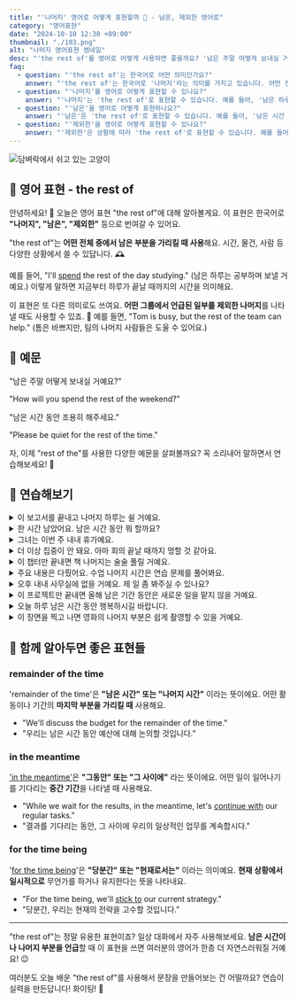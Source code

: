 ```yaml
---
title: "'나머지' 영어로 어떻게 표현할까 📅 - 남은, 제외한 영어로"
category: "영어표현"
date: "2024-10-10 12:30 +09:00"
thumbnail: "./103.png"
alt: "나머지 영어표현 썸네일"
desc: "'the rest of'를 영어로 어떻게 사용하면 좋을까요? '남은 주말 어떻게 보내실 거예요?', '남은 시간 동안 조용히 해주세요.' 등을 영어로 표현하는 법을 배워봅시다. 다양한 예문을 통해서 연습하고 본인의 표현으로 만들어 보세요."
faq:
  - question: "'the rest of'는 한국어로 어떤 의미인가요?"
    answer: "'the rest of'는 한국어로 '나머지'라는 의미를 가지고 있습니다. 어떤 전체 중에서 남은 부분을 가리킬 때 사용합니다."
  - question: "'나머지'를 영어로 어떻게 표현할 수 있나요?"
    answer: "'나머지'는 'the rest of'로 표현할 수 있습니다. 예를 들어, '남은 하루는 공부하며 보낼 거예요'는 'I'll spend the rest of the day studying'로 말할 수 있습니다."
  - question: "'남은'을 영어로 어떻게 표현하나요?"
    answer: "'남은'은 'the rest of'로 표현할 수 있습니다. 예를 들어, '남은 시간 동안 조용히 해주세요'는 'Please be quiet for the rest of the time'로 말할 수 있습니다."
  - question: "'제외한'을 영어로 어떻게 표현할 수 있나요?"
    answer: "'제외한'은 상황에 따라 'the rest of'로 표현할 수 있습니다. 예를 들어, '톰은 바쁘지만, 팀의 나머지 사람들은 도울 수 있어요'는 'Tom is busy, but the rest of the team can help'로 말할 수 있습니다."
---
```


![담벼락에서 쉬고 있는 고양이](./103-1.jpg)

## 🌟 영어 표현 - the rest of

안녕하세요! 👋 오늘은 영어 표현 "the rest of"에 대해 알아볼게요. 이 표현은 한국어로 **"나머지", "남은", "제외한"** 등으로 번여갈 수 있어요.

"the rest of"는 **어떤 전체 중에서 남은 부분을 가리킬 때 사용**해요. 시간, 물건, 사람 등 다양한 상황에서 쓸 수 있답니다. 🕰️

예를 들어, "I'll [spend](/blog/in-english/258.spend/) the rest of the day studying." (남은 하루는 공부하며 보낼 거예요.) 이렇게 말하면 지금부터 하루가 끝날 때까지의 시간을 의미해요.

이 표현은 또 다른 의미로도 쓰여요. **어떤 그룹에서 언급된 일부를 제외한 나머지**를 나타낼 때도 사용할 수 있죠. 👥 예를 들면, "Tom is busy, but the rest of the team can help." (톰은 바쁘지만, 팀의 나머지 사람들은 도울 수 있어요.)

<script async src="https://pagead2.googlesyndication.com/pagead/js/adsbygoogle.js?client=ca-pub-1465612013356152"
     crossorigin="anonymous"></script>
<!-- engple-horizontal-ad -->

<ins class="adsbygoogle"
     style="display:block"
     data-ad-client="ca-pub-1465612013356152"
     data-ad-slot="2106896038"
     data-ad-format="auto"
     data-full-width-responsive="true"></ins>

<script>
     (adsbygoogle = window.adsbygoogle || []).push({});
</script>

## 📖 예문

"남은 주말 어떻게 보내실 거예요?"

"How will you spend the rest of the weekend?"

"남은 시간 동안 조용히 해주세요."

"Please be quiet for the rest of the time."

자, 이제 "rest of the"를 사용한 다양한 예문을 살펴볼까요? 꼭 소리내어 말하면서 연습해보세요! 🚀

## 💬 연습해보기

<details>
<summary>이 보고서를 끝내고 나머지 하루는 쉴 거예요.</summary>
<span>I'll <a href="/blog/in-english/295.finish/">finish</a> this report and then relax for the rest of the day.</span>
</details>

<details>
<summary>한 시간 남았어요. 남은 시간 동안 뭐 할까요?</summary>
<span>We've got an hour left. What should we do for the rest of the time?</span>
</details>

<details>
<summary>그녀는 이번 주 내내 휴가예요.</summary>
<span>She's on vacation for the rest of the week.</span>
</details>

<details>
<summary>더 이상 집중이 안 돼요. 아마 회의 끝날 때까지 멍할 것 같아요.</summary>
<span>I can't focus anymore. I'll probably just <a href="/blog/in-english/008.zone-out/">zone out</a> for the rest of the meeting.</span>
</details>

<details>
<summary>이 챕터만 끝내면 책 나머지는 술술 풀릴 거예요.</summary>
<span>Once we're done with this chapter, it's smooth sailing for the rest of the book.</span>
</details>

<details>
<summary>주요 내용은 다뤘어요. 수업 나머지 시간은 연습 문제를 풀어봐요.</summary>
<span>We've covered the main points. For the rest of the class, let's do some <a href="/blog/in-english/247.practice/">practice</a> exercises.</span>
</details>

<details>
<summary>오후 내내 사무실에 없을 거예요. 제 일 좀 봐주실 수 있나요?</summary>
<span>I'll be out of the office for the rest of the afternoon. Can you cover for me?</span>
</details>

<details>
<summary>이 프로젝트만 끝내면 올해 남은 기간 동안은 새로운 일을 맡지 않을 거예요.</summary>
<span>Once I finish this project, I won't <a href="/blog/vocab-1/033.take-on/">take on</a> any new assignments for the rest of the year.</span>
</details>

<details>
<summary>오늘 하루 남은 시간 동안 행복하시길 바랍니다.</summary>
<span>I hope you have a great rest of your day!</span>
</details>

<details>
<summary>이 장면을 찍고 나면 영화의 나머지 부분은 쉽게 촬영할 수 있을 거예요.</summary>
<span>After we shoot this scene, the rest of the movie should be a breeze to film.</span>
</details>

## 🤝 함께 알아두면 좋은 표현들

### remainder of the time

'remainder of the time'은 **"남은 시간" 또는 "나머지 시간"** 이라는 뜻이에요. 어떤 활동이나 기간의 **마지막 부분을 가리킬 때** 사용해요.

- "We'll discuss the budget for the remainder of the time."
- "우리는 남은 시간 동안 예산에 대해 논의할 것입니다."

### in the meantime

['in the meantime'](/blog/그러는-동안-영어표현/)은 **"그동안" 또는 "그 사이에"** 라는 뜻이에요. 어떤 일이 일어나기를 기다리는 **중간 기간**을 나타낼 때 사용해요.

- "While we wait for the results, in the meantime, let's [continue with](/blog/in-english/233.continue-with/) our regular tasks."
- "결과를 기다리는 동안, 그 사이에 우리의 일상적인 업무를 계속합시다."

### for the time being

'[for the time being](/blog/in-english/211.for-the-time-being/)'은 **"당분간" 또는 "현재로서는"** 이라는 의미예요. **현재 상황에서 일시적으로** 무언가를 하거나 유지한다는 뜻을 나타내요.

- "For the time being, we'll [stick to](/blog/vocab-1/015.stick-to/) our current strategy."
- "당분간, 우리는 현재의 전략을 고수할 것입니다."

---

"the rest of"는 정말 유용한 표현이죠? 일상 대화에서 자주 사용해보세요. **남은 시간이나 나머지 부분을 언급**할 때 이 표현을 쓰면 여러분의 영어가 한층 더 자연스러워질 거예요! 😉

여러분도 오늘 배운 "the rest of"를 사용해서 문장을 만들어보는 건 어떨까요? 연습이 실력을 만든답니다! 화이팅! 💪
